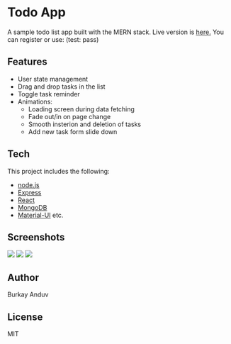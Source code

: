 # Todo App
 A sample todo list app built with the MERN stack.
 Live version is [here.](https://todo-anduv.netlify.app)
 You can register or use: (test: pass)
 
## Features
 - User state management
 - Drag and drop tasks in the list
 - Toggle task reminder
 - Animations: 
   - Loading screen during data fetching
   - Fade out/in on page change
   - Smooth insterion and deletion of tasks
   - Add new task form slide down

## Tech
This project includes the following:
- [node.js](http://nodejs.org)
- [Express](http://expressjs.com)
- [React](https://reactjs.org/)
- [MongoDB](https://www.mongodb.com/)
- [Material-UI](https://material-ui.com/) etc.

## Screenshots
![](https://media.giphy.com/media/F3DW9606vunk3uNe6G/giphy.gif) ![](https://media.giphy.com/media/GZKfUP0cK1UZMSIK9g/giphy.gif) ![](https://media.giphy.com/media/IBa3E9vwSW4MUU5lUT/giphy.gif)

## Author
Burkay Anduv

## License
MIT